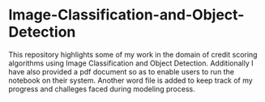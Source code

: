 # Image-Classification-and-Object-Detection
This repository highlights some of my work in the domain of credit scoring algorithms using Image Classification and Object Detection. Additionally I have also provided a pdf document so as to enable users to run the notebook on their system. Another word file is added to keep track of my progress and challeges faced during modeling process.
